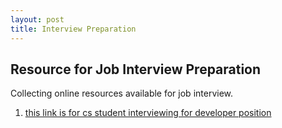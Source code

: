 ```yaml
---
layout: post
title: Interview Preparation
---
```


## Resource for Job Interview Preparation
Collecting online resources available for job interview. 

1. [this link is for cs student interviewing for developer position](https://github.com/LeonidShutov/useful-links)
